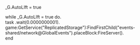 _G.AutoLIft = true
 
while _G.AutoLIft = true do.                                                                                               
task .wait(0.0000000001).                                                                                                  
game:GetService("ReplicatedStorage"):FindFirstChild("events-shared/network@GlobalEvents").placeBlock:FireServer().         
end
